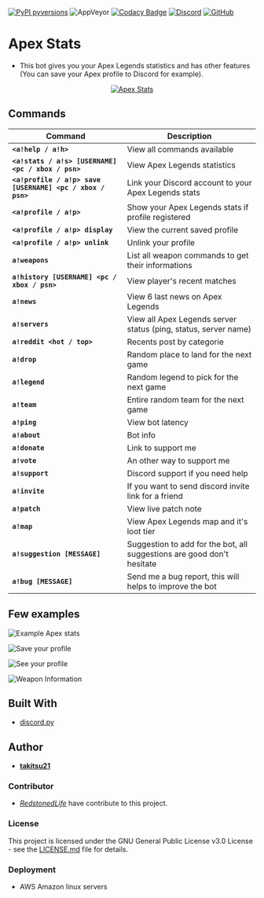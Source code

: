 [![PyPI pyversions](https://img.shields.io/badge/python-3.7-blue)](https://www.python.org/) ![AppVeyor](https://img.shields.io/appveyor/ci/takitsu21/ApexStats) [![Codacy Badge](https://api.codacy.com/project/badge/Grade/b39e2c3164c1424785fcdf6723c9ddc1)](https://www.codacy.com/manual/takitsu21/ApexStats?utm_source=github.com&amp;utm_medium=referral&amp;utm_content=takitsu21/ApexStats&amp;utm_campaign=Badge_Grade) [![Discord](https://img.shields.io/discord/556268083681951759?color=blue&label=discord)](http://discord.gg/wTxbQYb) [![GitHub](https://img.shields.io/github/license/takitsu21/ApexStats)](LICENCE)
# Apex Stats

* This bot gives you your Apex Legends statistics and has other features (You can save your Apex profile to Discord for example).

<p align="center"><a href="https://discordbots.org/bot/551446491886125059" >
  <img src="https://discordbots.org/api/widget/551446491886125059.svg?usernamecolor=FFFFFF&topcolor=000000" alt="Apex Stats" />
 </a></p>

## Commands

| Command | Description |
| ------- | ----------- |
| **`<a!help / a!h>`** | View all commands available |
| **`<a!stats / a!s> [USERNAME] <pc / xbox / psn>`** | View Apex Legends statistics |
| **`<a!profile / a!p> save [USERNAME] <pc / xbox / psn>`** | Link your Discord account to your Apex Legends stats |
| **`<a!profile / a!p>`** | Show your Apex Legends stats if profile registered |
| **`<a!profile / a!p> display`** | View the current saved profile |
| **`<a!profile / a!p> unlink`** | Unlink your profile |
| **`a!weapons`** | List all weapon commands to get their informations |
| **`a!history [USERNAME] <pc / xbox / psn>`** | View player's recent matches |
| **`a!news`** | View 6 last news on Apex Legends |
| **`a!servers`** | View all Apex Legends server status (ping, status, server name) |
| **`a!reddit <hot / top>`** | Recents post by categorie |
| **`a!drop`** | Random place to land for the next game |
| **`a!legend`** | Random legend to pick for the next game |
| **`a!team`** | Entire random team for the next game |
| **`a!ping`** | View bot latency |
| **`a!about`** | Bot info |
| **`a!donate`** | Link to support me |
| **`a!vote`** | An other way to support me |
| **`a!support`** | Discord support if you need help |
| **`a!invite`** | If you want to send discord invite link for a friend |
| **`a!patch`** | View live patch note |
| **`a!map`** | View Apex Legends map and it's loot tier |
| **`a!suggestion [MESSAGE]`** | Suggestion to add for the bot, all suggestions are good don't hesitate |
| **`a!bug [MESSAGE]`** | Send me a bug report, this will helps to improve the bot |

## Few examples

![Example Apex stats](https://i.imgur.com/qhk7HJU.png)

![Save your profile](https://i.imgur.com/wa7JLZk.png)

![See your profile](https://i.imgur.com/tn8nv9L.png)

![Weapon Information](https://i.imgur.com/c36VP1Z.png)

## Built With

* [discord.py](https://discordpy.readthedocs.io/en/latest/)

## Author

* [**takitsu21**](https://github.com/takitsu21/)

### Contributor

* [*RedstonedLife*](https://github.com/RedstonedLife/) have contribute to this project.

### License

This project is licensed under the GNU General Public License v3.0 License - see the [LICENSE.md](LICENSE) file for details.

### Deployment

* AWS Amazon linux servers
